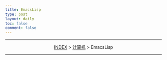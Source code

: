 ```yaml
---
title: EmacsLisp
type: post
layout: daily
toc: false
comment: false
---
```

---
<span><center>[INDEX](/gknows/wikimap) > [计算机](/gknows/计算机) > EmacsLisp</center></span>

---
